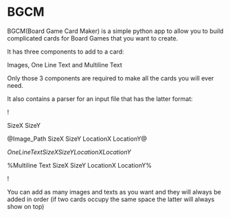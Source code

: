 # BGCM
BGCM(Board Game Card Maker) is a simple python app to allow you to build complicated cards for Board Games that you want to create.

It has three components to add to a card:

Images, One Line Text and Multiline Text

Only those 3 components are required to make all the cards you will ever need.

It also contains a parser for an input file that has the latter format:

! 

SizeX SizeY 

@Image_Path SizeX SizeY LocationX LocationY@

$One Line Text SizeX SizeY LocationX LocationY$

%Multiline Text SizeX SizeY LocationX LocationY%

!


You can add as many images and texts as you want and they will always be added in order
(if  two cards occupy the same space the latter will always show on top)